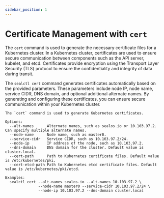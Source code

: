 ```yaml
---
sidebar_position: 1
---
```


# Certificate Management with `cert`

The `cert` command is used to generate the necessary certificate files for a Kubernetes cluster. In a Kubernetes
cluster, certificates are used to ensure secure communication between components such as the API server, kubelet, and
etcd. Certificates provide encryption using the Transport Layer Security (TLS) protocol to ensure the confidentiality
and integrity of data during transit.

The `sealctl cert` command generates certificates automatically based on the provided parameters. These parameters
include node IP, node name, service CIDR, DNS domain, and optional additional alternate names. By generating and
configuring these certificates, you can ensure secure communication within your Kubernetes cluster.


```
The `cert` command is used to generate Kubernetes certificates.

Options:
  --alt-names      Alternate names, such as sealos.io or 10.103.97.2. Can specify multiple alternate names.
  --node-name      Node name, such as master0.
  --service-cidr   Service CIDR, such as 10.103.97.2/24.
  --node-ip        IP address of the node, such as 10.103.97.2.
  --dns-domain     DNS domain for the cluster. Default value is cluster.local.
  --cert-path      Path to Kubernetes certificate files. Default value is /etc/kubernetes/pki.
  --cert-etcd-path Path to Kubernetes etcd certificate files. Default value is /etc/kubernetes/pki/etcd.

Examples:
  sealctl cert --alt-names sealos.io --alt-names 10.103.97.2 \
               --node-name master0 --service-cidr 10.103.97.2/24 \
               --node-ip 10.103.97.2 --dns-domain cluster.local

```
